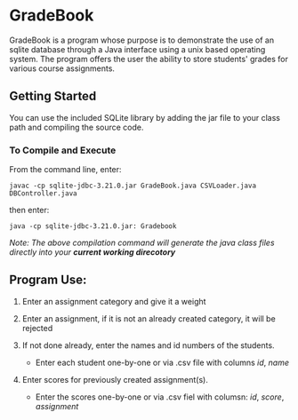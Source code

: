 # GradeBook
GradeBook is a program whose purpose is to demonstrate the use of an sqlite database through a Java interface using a unix based operating system. The program offers the user the ability to store students' grades for various course assignments.

## Getting Started

You can use the included SQLite library by adding the jar file to your class path and compiling the source code.

### To Compile and Execute
From the command line, enter:
```
javac -cp sqlite-jdbc-3.21.0.jar GradeBook.java CSVLoader.java DBController.java  
```
then enter:
```
java -cp sqlite-jdbc-3.21.0.jar: Gradebook
```

_Note: The above compilation command will generate the java class files directly into your **current working direcotory**_

## Program Use:

1. Enter an assignment category and give it a weight

2. Enter an assignment, if it is not an already created category, it will be rejected

3. If not done already, enter the names and id numbers of the students.
   - Enter each student one-by-one or via .csv file with columns _id_, _name_

4. Enter scores for previously created assignment(s).
   - Enter the scores one-by-one or via .csv fiel with columsn: _id_, _score_, _assignment_

